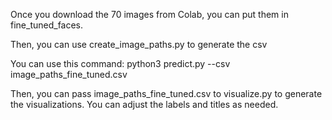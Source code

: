 Once you download the 70 images from Colab, you can put them in fine_tuned_faces.

Then, you can use create_image_paths.py to generate the csv

You can use this command:
python3 predict.py --csv image_paths_fine_tuned.csv


Then, you can pass image_paths_fine_tuned.csv to visualize.py to generate the visualizations. You can adjust the labels and titles as needed.


